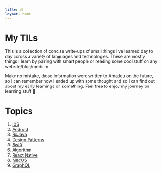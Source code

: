 ```yaml
---
title: 🤓
layout: home
---
```


# My TILs

This is a collection of concise write-ups of small things I've learned day to day across a variety of languages and technologies.
These are mostly things I learn by pairing with smart people or reading some cool stuff on any website/blog/medium.

Make no mistake, those information were written to Amadeu on the future, so I can remember how I ended up with some thought and so
I can find out about my early learnings on something. Feel free to enjoy my journey on learning stuff 🤩

# Topics

1. [iOS](ios/README.html)
2. [Android](android/README.html)
3. [RxJava](rxjava/README.html)
4. [Design Patterns](design-patterns/README.html)
5. [Swift](swift/README.html)
6. [Algorithm](algorithm/README.html)
7. [React Native](react-native/README.html)
8. [MacOS](ios-macos/README.html)
9. [GraphQL](graphql/README.html)
